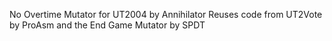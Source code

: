 No Overtime Mutator for UT2004 by Annihilator
Reuses code from UT2Vote by ProAsm and the End Game Mutator by SPDT
